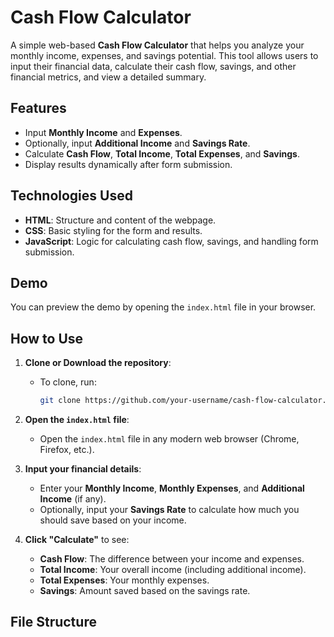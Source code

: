 # Cash Flow Calculator

A simple web-based **Cash Flow Calculator** that helps you analyze your monthly income, expenses, and savings potential. This tool allows users to input their financial data, calculate their cash flow, savings, and other financial metrics, and view a detailed summary.

## Features
- Input **Monthly Income** and **Expenses**.
- Optionally, input **Additional Income** and **Savings Rate**.
- Calculate **Cash Flow**, **Total Income**, **Total Expenses**, and **Savings**.
- Display results dynamically after form submission.
  
## Technologies Used
- **HTML**: Structure and content of the webpage.
- **CSS**: Basic styling for the form and results.
- **JavaScript**: Logic for calculating cash flow, savings, and handling form submission.

## Demo
You can preview the demo by opening the `index.html` file in your browser.

## How to Use

1. **Clone or Download the repository**:
   - To clone, run:
     ```bash
     git clone https://github.com/your-username/cash-flow-calculator.git
     ```

2. **Open the `index.html` file**:
   - Open the `index.html` file in any modern web browser (Chrome, Firefox, etc.).

3. **Input your financial details**:
   - Enter your **Monthly Income**, **Monthly Expenses**, and **Additional Income** (if any).
   - Optionally, input your **Savings Rate** to calculate how much you should save based on your income.

4. **Click "Calculate"** to see:
   - **Cash Flow**: The difference between your income and expenses.
   - **Total Income**: Your overall income (including additional income).
   - **Total Expenses**: Your monthly expenses.
   - **Savings**: Amount saved based on the savings rate.

## File Structure
